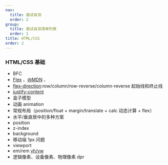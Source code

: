 ```yaml
---
nav:
  title: 面试自测
  order: 2
group:
  title: 面试自测清单列表
  order: 1
title: HTML/CSS
order: 2
---
```


### HTML/CSS 基础

- BFC
- [Flex](https://zhuanlan.zhihu.com/p/25303493) 、[@MDN](https://developer.mozilla.org/zh-CN/docs/Web/CSS/CSS_Flexible_Box_Layout/Basic_Concepts_of_Flexbox) 、
- [flex-direction](https://css-tricks.com/wp-content/uploads/2018/10/flex-direction.svg):row/column/row-reverse/column-reverse 起始线和终止线 
- [justify-content](https://css-tricks.com/wp-content/uploads/2018/10/justify-content.svg)
- 盒子模型
- 动画 animation
- 常规布局（position/float + margin/translate + calc 动态计算 + flex）
- 水平/垂直居中的多种方案
- position
- z-index
- background
- 移动端 1px 问题
- viewport
- em/rem  [vh/vw](https://juejin.cn/post/6844904029898670088)
- 逻辑像素、设备像素、物理像素 dpr